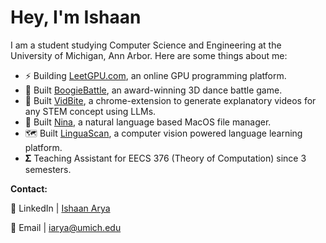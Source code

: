 # Hey, I'm Ishaan

<!--
**ishaan-arya/ishaan-arya** is a ✨ _special_ ✨ repository because its `README.md` (this file) appears on your GitHub profile.
Here are some ideas to get you started:

- 🔭 I’m currently working on ...
- 🌱 I’m currently learning ...
- 👯 I’m looking to collaborate on ...
- 🤔 I’m looking for help with ...
- 💬 Ask me about ...
- 📫 How to reach me: ...
- 😄 Pronouns: ...
- ⚡ Fun fact: ...
-->
I am a student studying Computer Science and Engineering at the University of Michigan, Ann Arbor.
Here are some things about me:

- ⚡️ Building [LeetGPU.com](https://leetgpu.com), an online GPU programming platform.
- 🕺 Built [BoogieBattle](https://github.com/ishaan-arya/boogie-battle), an award-winning 3D dance battle game.
- 🎥 Built [VidBite](https://github.com/kunal-mansukhani/vid-bite), a chrome-extension to generate explanatory videos for any STEM concept using LLMs.
- 📁 Built [Nina](https://github.com/ishaan-arya/nina), a natural language based MacOS file manager.
- 🗺 Built [LinguaScan](https://github.com/ishaan-arya/lingua-scan), a computer vision powered language learning platform.
- 𝚺 Teaching Assistant for EECS 376 (Theory of Computation) since 3 semesters.


**Contact:**

🔗 LinkedIn | [Ishaan Arya](https://www.linkedin.com/in/ishaan-arya-844135244/)

📧 Email | iarya@umich.edu
